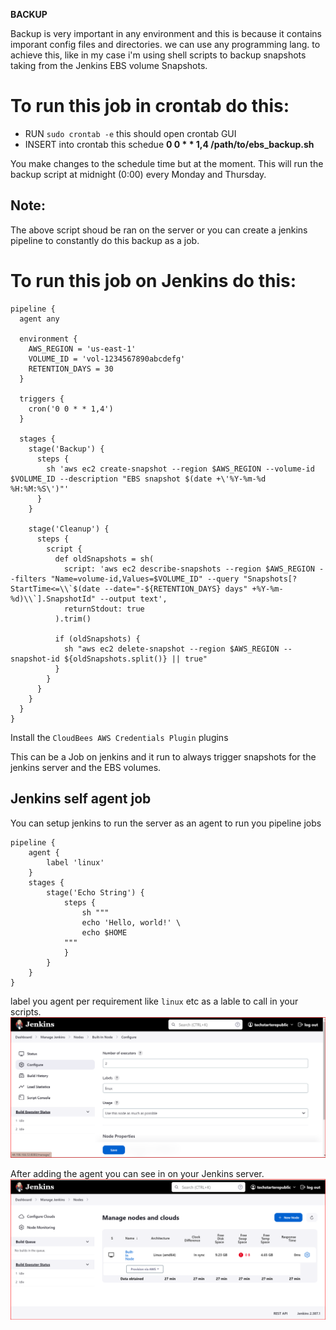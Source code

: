 **BACKUP**

Backup is very important in any environment and this is because it contains imporant config files and directories.
we can use any programming lang. to achieve this, like in my case i'm using shell scripts to backup snapshots taking from the Jenkins EBS volume Snapshots.

# To run this job in crontab do this:

- RUN   `sudo crontab -e` this should open crontab GUI
- INSERT into crontab this schedue
    **0 0 * * 1,4 /path/to/ebs_backup.sh** 

You make changes to the schedule time but at the moment. 
This will run the backup script at midnight (0:00) every Monday and Thursday.

## Note:
The above script shoud be ran on the server or you can create a jenkins pipeline to constantly do this backup as a job.

# To run this job on Jenkins do this:

```
pipeline {
  agent any

  environment {
    AWS_REGION = 'us-east-1'
    VOLUME_ID = 'vol-1234567890abcdefg'
    RETENTION_DAYS = 30
  }

  triggers {
    cron('0 0 * * 1,4')
  }

  stages {
    stage('Backup') {
      steps {
        sh 'aws ec2 create-snapshot --region $AWS_REGION --volume-id $VOLUME_ID --description "EBS snapshot $(date +\'%Y-%m-%d %H:%M:%S\')"'
      }
    }

    stage('Cleanup') {
      steps {
        script {
          def oldSnapshots = sh(
            script: 'aws ec2 describe-snapshots --region $AWS_REGION --filters "Name=volume-id,Values=$VOLUME_ID" --query "Snapshots[?StartTime<=\\`$(date --date="-${RETENTION_DAYS} days" +%Y-%m-%d)\\`].SnapshotId" --output text',
            returnStdout: true
          ).trim()

          if (oldSnapshots) {
            sh "aws ec2 delete-snapshot --region $AWS_REGION --snapshot-id ${oldSnapshots.split()} || true"
          }
        }
      }
    }
  }
}
```

Install the `CloudBees AWS Credentials Plugin` plugins

This can be a Job on jenkins and it run to always trigger snapshots for the jenkins server and the EBS volumes.


## Jenkins self agent job
You can setup jenkins to run the server as an agent to run you pipeline jobs
```
pipeline {
    agent {
        label 'linux'
    }
    stages {
        stage('Echo String') {
            steps {
                sh """
                echo 'Hello, world!' \
                echo $HOME
            """
            }
        }
    }
}
```
 label you agent per requirement like `linux` etc as a lable to call in your scripts.
 ![lable-cloud](label.png)

After adding the agent you can see in on your Jenkins server.
![agent-cloud](agent.png)
